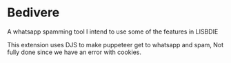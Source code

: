 # Bedivere
A whatsapp spamming tool
I intend to use some of the features in LISBDIE     

This extension uses DJS to make puppeteer get to whatsapp and spam, Not fully done since we have an error with cookies.
